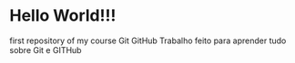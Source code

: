 # Hello World!!!
 first repository of my course Git GitHub
 Trabalho feito para aprender tudo sobre Git e GITHub
